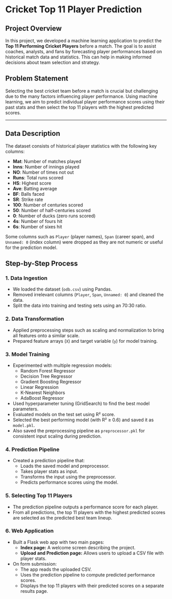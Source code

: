 # Cricket Top 11 Player Prediction

## Project Overview

In this project, we developed a machine learning application to predict the **Top 11 Performing Cricket Players** before a match. The goal is to assist coaches, analysts, and fans by forecasting player performances based on historical match data and statistics. This can help in making informed decisions about team selection and strategy.

## Problem Statement

Selecting the best cricket team before a match is crucial but challenging due to the many factors influencing player performance. Using machine learning, we aim to predict individual player performance scores using their past stats and then select the top 11 players with the highest predicted scores.

---

## Data Description

The dataset consists of historical player statistics with the following key columns:

- **Mat**: Number of matches played
- **Inns**: Number of innings played
- **NO**: Number of times not out
- **Runs**: Total runs scored
- **HS**: Highest score
- **Ave**: Batting average
- **BF**: Balls faced
- **SR**: Strike rate
- **100**: Number of centuries scored
- **50**: Number of half-centuries scored
- **0**: Number of ducks (zero runs scored)
- **4s**: Number of fours hit
- **6s**: Number of sixes hit

Some columns such as `Player` (player names), `Span` (career span), and `Unnamed: 0` (index column) were dropped as they are not numeric or useful for the prediction model.


## Step-by-Step Process

### 1. Data Ingestion

- We loaded the dataset (`odb.csv`) using Pandas.
- Removed irrelevant columns (`Player`, `Span`, `Unnamed: 0`) and cleaned the data.
- Split the data into training and testing sets using an 70:30 ratio.

### 2. Data Transformation

- Applied preprocessing steps such as scaling and normalization to bring all features onto a similar scale.
- Prepared feature arrays (`X`) and target variable (`y`) for model training.

### 3. Model Training

- Experimented with multiple regression models:
  - Random Forest Regressor
  - Decision Tree Regressor
  - Gradient Boosting Regressor
  - Linear Regression
  - K-Nearest Neighbors
  - AdaBoost Regressor
- Used hyperparameter tuning (GridSearch) to find the best model parameters.
- Evaluated models on the test set using R² score.
- Selected the best performing model (with R² ≥ 0.6) and saved it as `model.pkl`.
- Also saved the preprocessing pipeline as `preprocessor.pkl` for consistent input scaling during prediction.

### 4. Prediction Pipeline

- Created a prediction pipeline that:
  - Loads the saved model and preprocessor.
  - Takes player stats as input.
  - Transforms the input using the preprocessor.
  - Predicts performance scores using the model.

### 5. Selecting Top 11 Players

- The prediction pipeline outputs a performance score for each player.
- From all predictions, the top 11 players with the highest predicted scores are selected as the predicted best team lineup.

### 6. Web Application

- Built a Flask web app with two main pages:
  - **Index page:** A welcome screen describing the project.
  - **Upload and Prediction page:** Allows users to upload a CSV file with player stats.
- On form submission:
  - The app reads the uploaded CSV.
  - Uses the prediction pipeline to compute predicted performance scores.
  - Displays the top 11 players with their predicted scores on a separate results page.

